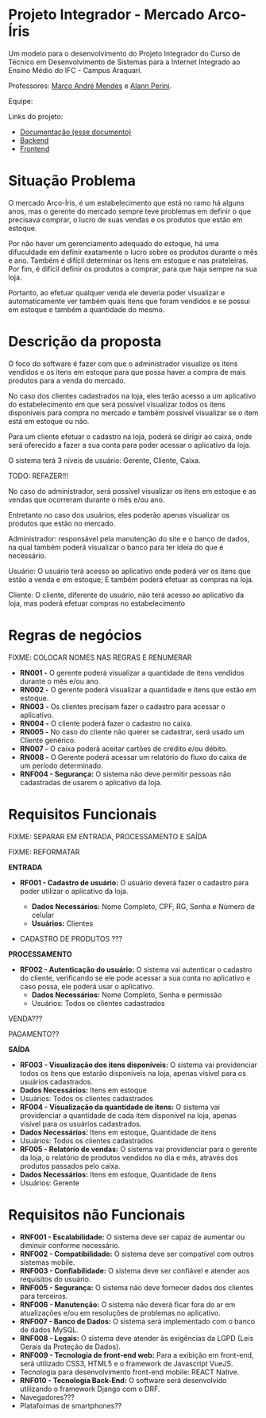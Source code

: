# Projeto Integrador - Mercado Arco-Íris

Um modelo para o desenvolvimento do Projeto Integrador do Curso de Técnico em Desenvolvimento de Sistemas para a Internet Integrado ao Ensino Médio do IFC - Campus Araquari.

Professores: [Marco André Mendes](github.com/marcoandre) e [Alann Perini](https://github.com/AlannKPerini).


Equipe:

Links do projeto:

-   [Documentação (esse documento)](github.com/marcoandre/pi-modelo)
-   [Backend](github.com/marcoandre/pi-backend)
-   [Frontend](github.com/marcoandre/pi-frontend)


# Situação Problema

O mercado Arco-Íris, é um estabelecimento que está no ramo há alguns anos, mas o gerente do mercado sempre teve problemas em definir o que precisava comprar, o lucro de suas vendas e os produtos que estão em estoque.

Por não haver um gerenciamento adequado do estoque, há uma difuculdade em definir exatamente o lucro sobre os produtos durante o mês e ano. Também é difícil determinar os itens em estoque e nas prateleiras. Por fim, é difícil definir os produtos a comprar, para que haja sempre na sua loja.

Portanto, ao efetuar qualquer venda ele deveria poder visualizar e automaticamente ver também quais itens que foram vendidos e se possui em estoque e também a quantidade do mesmo.

# Descrição da proposta 

O foco do software é fazer com que o administrador visualize os itens vendidos e os itens em estoque para que possa haver a compra de mais produtos para a venda do mercado.

No caso dos clientes cadastrados na loja, eles terão acesso a um aplicativo do estabelecimento em que será possível visualizar todos os itens disponíveis para compra no mercado e também possível visualizar se o item está em estoque ou não.

Para um cliente efetuar o cadastro na loja, poderá se dirigir ao caixa, onde será oferecido a fazer a sua conta para poder acessar o aplicativo da loja.

O sistema terá 3 níveis de usuário: Gerente, Cliente, Caixa.

TODO: REFAZER!!!

No caso do administrador, será possível visualizar os itens em estoque e as vendas que ocorreram durante o mês e/ou ano.

Entretanto no caso dos usuários, eles poderão apenas visualizar os produtos que estão no mercado.
  
Administrador: responsável pela manutenção do site e o banco de dados, na qual também poderá visualizar o banco para ter ideia do que é necessário.

Usuário: O usuário terá acesso ao aplicativo onde poderá ver os itens que estão a venda e em estoque; E também poderá efetuar as compras na loja.

Cliente: O cliente, diferente do usuário, não terá acesso ao aplicativo da loja, mas poderá efetuar compras no estabelecimento

# Regras de negócios

FIXME: COLOCAR NOMES NAS REGRAS E RENUMERAR

-   **RN001 -** O gerente poderá visualizar a quantidade de itens vendidos durante o mês e/ou ano.
-   **RN002 -** O gerente poderá visualizar a quantidade e itens que estão em estoque.
-   **RN003 -** Os clientes precisam fazer o cadastro para acessar o aplicativo.
-   **RN004 -** O cliente poderá fazer o cadastro no caixa.
-   **RN005 -** No caso do cliente não querer se cadastrar, será usado um Cliente genérico.
-   **RN007 -** O caixa poderá aceitar cartões de crédito e/ou débito.
-   **RN008 -** O Gerente poderá acessar um relatório do fluxo do caixa de um período determinado.
-   **RNF004 - Segurança:** O sistema não deve permitir pessoas não cadastradas de usarem o aplicativo da loja. 

# Requisitos Funcionais

FIXME: SEPARAR EM ENTRADA, PROCESSAMENTO E SAÍDA

FIXME: REFORMATAR

**ENTRADA**

-   **RF001 - Cadastro de usuário:** O usuário deverá fazer o cadastro para poder utilizar o aplicativo da loja. 
    -   **Dados Necessários:** Nome Completo, CPF, RG, Senha e Número de celular
    -   **Usuários:** Clientes

- CADASTRO DE PRODUTOS ???

**PROCESSAMENTO**

-   **RF002 - Autenticação do usuário:** O sistema vai autenticar o cadastro do cliente, verificando se ele pode acessar a sua conta no aplicativo e caso possa, ele poderá usar o aplicativo.
    -   **Dados Necessários:** Nome Completo, Senha e permissão
    -   Usuários: Todos os clientes cadastrados

VENDA???

PAGAMENTO??

**SAÍDA**

-   **RF003 - Visualização dos itens disponíveis:** O sistema vai providenciar todos os itens que estarão disponíveis na loja, apenas visível para os usuários cadastrados.
-   **Dados Necessários:** Itens em estoque
-   Usuários: Todos os clientes cadastrados
-   **RF004 - Visualização da quantidade de itens:** O sistema vai providenciar a quantidade de cada item disponível na loja, apenas visível para os usuários cadastrados.
-   **Dados Necessários:** Itens em estoque, Quantidade de itens
-   Usuários: Todos os clientes cadastrados
-   **RF005 - Relatório de vendas:** O sistema vai providenciar para o gerente da loja, o relatório de produtos vendidos no dia e mês, através dos produtos passados pelo caixa.
-   **Dados Necessários:** Itens em estoque, Quantidade de itens
-   Usuários: Gerente

# Requisitos não Funcionais

-   **RNF001 - Escalabilidade:** O sistema deve ser capaz de aumentar ou diminuir conforme necessário.
-   **RNF002 - Compatibilidade:** O sistema deve ser compatível com outros sistemas mobile.
-   **RNF003 - Confiabilidade:** O sistema deve ser confiável e atender aos requisitos do usuário.
-   **RNF005 - Segurança:** O sistema não deve fornecer dados dos clientes para terceiros.
-   **RNF006 - Manutenção:** O sistema não deverá ficar fora do ar em atualizações e/ou em resoluções de problemas no aplicativo.
-   **RNF007 - Banco de Dados:** O sistema será implementado com o banco de dados MySQL.
-   **RNF008 - Legais:** O sistema deve atender às exigências da LGPD (Leis Gerais da Proteção de Dados).
-   **RNF009 - Tecnologia de front-end web:** Para a exibição em front-end, será utilizado CSS3, HTML5 e o framework de Javascript VueJS.
- Tecnologia para desenvolvimento front-end mobile: REACT Native.
-   **RNF010 - Tecnologia Back-End:** O software será desenvolvido utilizando o framework Django com o DRF.
- Navegadores???
- Plataformas de smartphones??